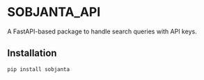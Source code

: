 # SOBJANTA_API

A FastAPI-based package to handle search queries with API keys.

## Installation

```bash
pip install sobjanta
